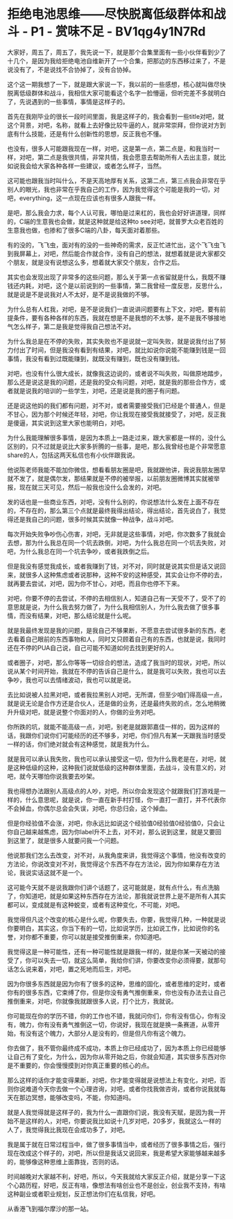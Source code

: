 # 拒绝电池思维——尽快脱离低级群体和战斗 - P1 - 赏味不足 - BV1qg4y1N7Rd

大家好，周五了，周五了，我先说一下，就是那个合集里面有一些小伙伴看到少了十几个，是因为我给拒绝电池自维新开了一个合集，把那边的东西移过来了，不是说没有了，不是说找不合协掉了，没有合协掉。

这个这一期我想了一下，就是跟大家说一下，我以前的一些感想，核心就叫做尽快脱离低级群体和战斗，我相信大家可能看这个名字一脸懵逼，但听完差不多就明白了，先说遇到的一些事情，事情是这样子的。

首先在我刚毕业的很长一段时间里面，我是这样子的，我会看到一些title对吧，就这个背景，对吧，名称，就看上去好像比较牛逼的人，就非常崇拜，但你说对方到底有什么技能，还是有什么创新性的思想，反正我也不懂。

也没有，很多人可能跟我现在一样，对吧，这是第一点，第二点是，和我当时一样，对吧，第二点是我很共情，非常共情，我会愿意去帮助所有人去出主意，就比如说我会给大家各种各样一些建议，或者怎么样子，当然。

这可能也跟我当时叫什么，不是天高地厚有关系，这第二点，第三点我会非常在乎别人的眼光，我也非常在乎我自己的工作，因为我觉得这个可能是我的一切，对吧，everything，这一点现在应该也有很多人跟我一样。

是吧，那么我会力求，每个人认可我，哪怕是过来杠的，我也会好好讲道理，同样的，C端的生意我也会做，就是这种就是给这种to see对吧，就普罗大众老百姓的生意我也做，也掺和了很多C端的八卦，每天面对着那些。

有的没的，飞飞虫，面对有的没的一些神奇的需求，反正忙进忙出，这个飞飞虫飞到我屏幕上，对吧，然后能合作就合作，没有自己的想法，就想着就是说大家都交个朋友，就是没有说想这么多，想着就大家交个朋友，合作之后。

其实也会发现出现了非常多的这些问题，那么关于第一点省留就是什么，我既不赚钱还内耗，对吧，这个是以前说到的一些事情，第二我曾经一度反思，反思什么，就是说是不是说我对人不太好，是不是说我做的不够。

为什么总有人杠我，对吧，是不是说我们一直说讲问题要有上下文，对吧，要有前提条件，要有各种各样的东西，我就在想是不是我想的不太够，是不是我不够接地气怎么样子，第二是我是觉得我自己想法不对。

为什么我总是在不停的失败，其实失败也不是说就一定叫失败，就是说我付出了努力付出了时间，但是我没有看到有结果，对吧，就比如说你说能不能赚到钱是一回事情，我没有看到过既能赚到，就既没有赚到，既也没有赚到钱。

对吧，也没有什么很大成长，就像我这边说的，或者说不叫失败，叫做原地踏步，那么还是说这是我的问题，还是我的受众有问题，对吧，就是我的那些合作方，或者就是说我的培训的一些学生，对吧，还是说是我的圈子有问题。

还是说这他妈的我们都有问题，对不对，或者需要接受我们已经是个普通人，但是不甘心，因为那个时候还年轻，对吧，你让我现在接受我就接受了，对吧，反正我是傻逼，其实说到这里大家也能明白，对吧。

为什么我能理解很多事情，是因为本质上一路走过来，跟大家都是一样的，没什么区别的，只不过就是说比大家多折腾的一些事，是吧，那么我曾经也是个非常愿意share的人，包括这两天私信也有小伙伴跟我说。

他说陈老师我能不能加你微信，想看看朋友圈是吧，我就跟他讲，我说我朋友圈早就不发了，就是偶尔发，那结果就是不停的被举报，以前朋友圈微博其实就被举报，现在就三天可见，然后一般我也没什么会发的，对吧。

发的话也是一些商业东西，对吧，没有什么别的，你说想法什么发在上面不存在的，不存在的，那么第三个点就是最终我得出结论，得出结论，首先说白了，我觉得还是我自己的问题，很多时候其实就像一种战争，战斗对吧。

每次开始失败争吵伤心伤害，对吧，无非就是这些事情，对吧，你次数多了我就会去想，那为什么我总在同一个坑去跌倒，对吧，为什么我总在同一个坑去失败，对吧，为什么我总在同一个坑去争吵，或者我跌倒之后。

但是我没有感觉我成长，或者我赚到了钱，对不对，同时就是说其实但是话又说回来，就很多人这种焦虑或者说那种，这种不安的这种感受，其实会让你不停的去，就再要去尝试，对吧，因为你不甘心，对吧，而且你也停不下来。

对吧，你要不停的去尝试，不停的去相信别人，知道自己有一天受不了，受不了的意思就是说，为什么我去努力做了，为什么我相信别人，为什么我去做了很多事情，而没有结果，对吧，那么结论就是什么呢。

就是我最终发现是我的问题，是我自己不够果断，不愿意去尝试很多新的东西，老去看着自己眼前的东西事物和人，同时又只顾着自己有的东西，也就是说，我同时还在不停的PUA自己说，自己可能不知道如何去找到更好的人。

或者圈子，对吧，那么你等等一切综合的想法，造成了我当时的现状，对吧，所以说从某个时间开始，我就在不停的告诉自己是什么，就是我可以失败，我也可以去争吵，我也可以去情绪波动，我也可以就是说。

去比如说被人拉黑对吧，或者我拉黑别人对吧，无所谓，但至少咱们得高级一点，就是说无论是合作方还是合伙人，还是做的业务，还是最终失败的点，怎么地稍微升升级对吧，就是说整个你面对的人，你做的业务对吧。

你所跌的坑，就能不能高级一点，对吧，别老是就跟郭嘉佳一样的，因为这样的话，我跟你们说你们可能经历的还不够多，对吧，你们但凡有某一天跟我当时感受一样的话，你们绝对就会有这种感觉，就是我为什么。

就是我可以承认我失败，我也可以承认接受这一切，但为什么我老是在，对吧，就是这种低级的这种，这种我们说就低级的这种群体里面，去战斗，没有意义的，对吧，就今天哪怕你说我要去吵架。

我也得想办法跟别人高级点的人吵，对吧，所以你会发现这个就跟我们打游戏是一样的，什么意思呢，就是说，你一直在新手村打怪，你一直打一直打，并不代表你不会掉血，你偶尔总会会失误，对吧，你总归会，这个掉血。

但是你经验值不会涨，对吧，你永远比如说这个经验值0经验值0经验值0，只会让你自己越来越焦虑，因为你label升不上去，对不对，那么说到这里，就是又要回到这里了，就是很多人就要问我一个问题。

他说那我们怎么去改变，对不对，从我角度来讲，我觉得这个事情，他没有改变的方法论，你说改变对不对，我觉得这个东西不存在方法论，因为你如果存在方法论，我说实话这就不是一个。

这可能今天就不是说我跟你们讲个话题了，这可能就是，就有点什么，有点洗脑了，你知道吧，就是如果这种东西存在方法论，那我就说世界上是不是所有人其实都可以，变成就是有这种蜕变，或者有这种变化，不可能，对吧。

我觉得但凡这个改变的核心是什么呢，你要失去，你要，我觉得几种，一种就是说你要明白，其实这，你当下有的一切，比如说学历，比如说工作，比如说你的名誉，对你都不重要，你可以就是接受推倒重来，你知道吧。

我觉得这是一种可能性，还有一种可能性就是跟我一样的，就是你某一天被动的接受了，你可以失去一切，就这么简单，我给你们讲，你要改变你必须得要，就那句话怎么说来着，对吧，置之死地而后生，对吧。

因为你很多东西就是因为你有了很多的这种，思维的固化，或者思维的定时，或者你有的很多东西，它束缚了你，但是你没有勇气推倒重来，你也没有办法去让自己推倒重来，对吧，你就像我就跟很多人说，打个比方，我就说。

你可能现在你的学历不错，你的工作也不错，我就问你们，你有没有信心，你有没有，魄力，你有没有勇气推倒这一切，你说好，我现在就是换一条赛道，从零开始，有没有这个魄力，大部分人是没有的，但是但凡你有这个魄力。

你去做了，我不管你最终成不成功，本质上你已经成功了，因为本质上你已经能够让自己有了变化，为什么，因为你从零开始之后，你就会知道，其实很多东西对你是不重要的，你会慢慢摸到对你真正重要的核心的点。

那么这样的话你才能变得果断，对吧，你才能变得就是说想法上有变化，对吧，否则你说难道今天你去做一个心理咨询，对吧，或者你找我做咨询，或者你说我就每天在那边冥想，能够改变吗，不能，你知道吗。

就是人我觉得就是这样子的，我为什么一直跟你们说，我没有天赋，是因为我一开始不是这样的人，对吧，你要说我比如说十几岁对吧，20多岁，我就这么一样的人了，我觉得我比我现在会成功多了，对吧。

我是属于就在日常过程当中，做了很多事情当中，或者经历了很多事情之后，强行现在改成这个样子的，对吧，所以但是我话又说回来，我是希望大家能够越来越多的，能够像这种思维上面靠拢，否则的话。

时间越晚对大家越不利，好吧，所以，今天我就给大家反正介绍，就是分享一下这个心路历程，好吧，反正有啥，像想法有啥创业也不是创业，创业我不支持，有啥这种副业或者职业规划，反正想法你们在私信我，好吧。

从香港飞到福尔摩沙的那一站。